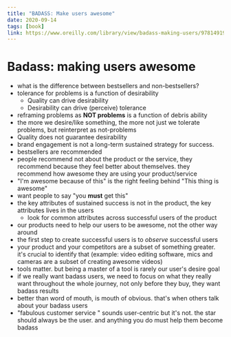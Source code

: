 ```yaml
---
title: "BADASS: Make users awesome"
date: 2020-09-14
tags: [book]
link: https://www.oreilly.com/library/view/badass-making-users/9781491919057/
---
```


# Badass: making users awesome

- what is the difference between bestsellers and non-bestsellers?
- tolerance for problems is a function of desirability
    - Quality can drive desirability
    - Desirability can drive (perceive) tolerance
- reframing problems as **NOT problems** is a function of debris ability
- the more we desire/like something, the more not just we tolerate problems, but reinterpret as not-problems
- Quality does not guarantee desirability
- brand engagement is not a long-term sustained strategy for success. 
- bestsellers are recommended
- people recommend not about the product or the service, they recommend because they feel better about themselves. they recommend how awesome they are using your product/service
- "I'm awesome because of this" is the right feeling behind "This thing is awesome"
- want people to say "you **must** get this"
- the key attributes of sustained success is not in the product, the key attributes lives in the users
    - look for common attributes across successful users of the product
- our products need to help our users to be awesome, not the other way around
- the first step to create successful users is to _observe_ successful users
- your product and your competitors are a subset of something greater. it's crucial to identify that (example: video editing software, mics and cameras are a subset of creating awesome videos)
- tools matter. but being a master of a tool is rarely our user's desire goal
- if we really want badass users, we need to focus on what they really want throughout the whole journey, not only before they buy, they want badass results
- better than word of mouth, is mouth of obvious. that's when others talk about your badass users
- "fabulous customer service " sounds user-centric but it's not. the star should always be the user. and anything you do must help them become badass
